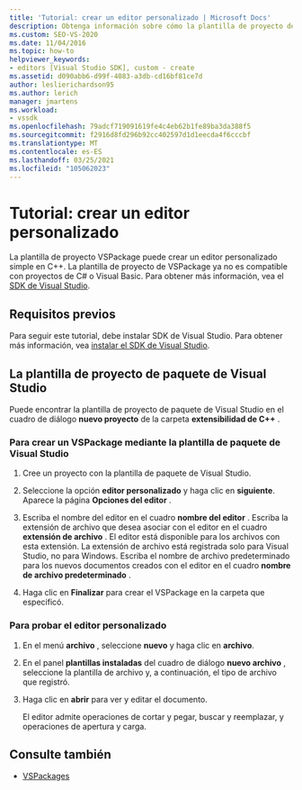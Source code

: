 ```yaml
---
title: 'Tutorial: crear un editor personalizado | Microsoft Docs'
description: Obtenga información sobre cómo la plantilla de proyecto de VSPackage puede crear un editor personalizado simple en C++ mediante este tutorial.
ms.custom: SEO-VS-2020
ms.date: 11/04/2016
ms.topic: how-to
helpviewer_keywords:
- editors [Visual Studio SDK], custom - create
ms.assetid: d090abb6-d99f-4083-a3db-cd16bf81ce7d
author: leslierichardson95
ms.author: lerich
manager: jmartens
ms.workload:
- vssdk
ms.openlocfilehash: 79adcf719091619fe4c4eb62b1fe89ba3da388f5
ms.sourcegitcommit: f2916d8fd296b92cc402597d1d1eecda4f6cccbf
ms.translationtype: MT
ms.contentlocale: es-ES
ms.lasthandoff: 03/25/2021
ms.locfileid: "105062023"
---
```

# <a name="walkthrough-create-a-custom-editor"></a>Tutorial: crear un editor personalizado
La plantilla de proyecto VSPackage puede crear un editor personalizado simple en C++. La plantilla de proyecto de VSPackage ya no es compatible con proyectos de C# o Visual Basic. Para obtener más información, vea el [SDK de Visual Studio](../extensibility/visual-studio-sdk.md).

## <a name="prerequisites"></a>Requisitos previos
 Para seguir este tutorial, debe instalar SDK de Visual Studio. Para obtener más información, vea [instalar el SDK de Visual Studio](../extensibility/installing-the-visual-studio-sdk.md).

## <a name="the-visual-studio-package-project-template"></a>La plantilla de proyecto de paquete de Visual Studio
 Puede encontrar la plantilla de proyecto de paquete de Visual Studio en el cuadro de diálogo **nuevo proyecto** de la carpeta **extensibilidad de C++** .

### <a name="to-create-a-vspackage-using-the-visual-studio-package-template"></a>Para crear un VSPackage mediante la plantilla de paquete de Visual Studio

1. Cree un proyecto con la plantilla de paquete de Visual Studio.

2. Seleccione la opción **editor personalizado** y haga clic en **siguiente**. Aparece la página **Opciones del editor** .

3. Escriba el nombre del editor en el cuadro **nombre del editor** . Escriba la extensión de archivo que desea asociar con el editor en el cuadro **extensión de archivo** . El editor está disponible para los archivos con esta extensión. La extensión de archivo está registrada solo para Visual Studio, no para Windows. Escriba el nombre de archivo predeterminado para los nuevos documentos creados con el editor en el cuadro **nombre de archivo predeterminado** .

4. Haga clic en **Finalizar** para crear el VSPackage en la carpeta que especificó.

### <a name="to-test-your-custom-editor"></a>Para probar el editor personalizado

1. En el menú **archivo** , seleccione **nuevo** y haga clic en **archivo**.

2. En el panel **plantillas instaladas** del cuadro de diálogo **nuevo archivo** , seleccione la plantilla de archivo y, a continuación, el tipo de archivo que registró.

3. Haga clic en **abrir** para ver y editar el documento.

     El editor admite operaciones de cortar y pegar, buscar y reemplazar, y operaciones de apertura y carga.

## <a name="see-also"></a>Consulte también
- [VSPackages](../extensibility/internals/vspackages.md)
